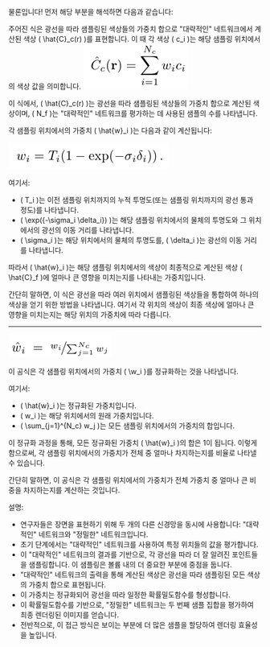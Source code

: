 물론입니다! 먼저 해당 부분을 해석하면 다음과 같습니다:

주어진 식은 광선을 따라 샘플링된 색상들의 가중치 합으로 "대략적인" 네트워크에서 계산된 색상 \( \hat{C}_c(r) \)를 표현합니다. 이 때 각 색상 \( c_i \)는 해당 샘플링 위치에서의 색상 값을 의미합니다.
![Alt text](image-11.png)

이 식에서, \( \hat{C}_c(r) \)는 광선을 따라 샘플링된 색상들의 가중치 합으로 계산된 색상이며, \( N_f \)는 "대략적인" 네트워크를 평가하는 데 사용된 샘플의 수를 나타냅니다.

각 샘플링 위치에서의 가중치 \( \hat{w}_i \)는 다음과 같이 계산됩니다:

![Alt text](image-12.png)

여기서:
- \( T_i \)는 이전 샘플링 위치까지의 누적 투명도(또는 샘플링 위치까지의 광선 통과 정도)를 나타냅니다.
- \( \exp({-\sigma_i \delta_i}) \)는 해당 샘플링 위치에서의 물체의 투명도와 그 위치에서의 광선의 이동 거리를 나타냅니다. 
- \( \sigma_i \)는 해당 위치에서의 물체의 투명도를, \( \delta_i \)는 광선의 이동 거리를 나타냅니다.

따라서 \( \hat{w}_i \)는 해당 샘플링 위치에서의 색상이 최종적으로 계산된 색상 \( \hat{C}_f \)에 얼마나 큰 영향을 미치는지를 나타내는 가중치입니다. 

간단히 말하면, 이 식은 광선을 따라 여러 위치에서 샘플링된 색상들을 통합하여 하나의 색상을 얻기 위한 방법을 나타냅니다. 여기서 각 위치의 색상이 최종 색상에 얼마나 큰 영향을 미치는지는 해당 위치의 가중치에 따라 다릅니다.

-----------



![Alt text](image-13.png)

이 공식은 각 샘플링 위치에서의 가중치 \( \w_i \)를 정규화하는 것을 나타냅니다.


여기서:

- \( \hat{w}_i \)는 정규화된 가중치입니다.
- \( w_i \)는 해당 위치에서의 원래 가중치입니다.
- \( \sum_{j=1}^{N_c} w_j \)는 모든 샘플링 위치에서의 가중치의 합입니다.

이 정규화 과정을 통해, 모든 정규화된 가중치 \( \hat{w}_i \)의 합은 1이 됩니다. 이렇게 함으로써, 각 샘플링 위치에서의 가중치가 전체 중 얼마나 차지하는지를 비율로 나타낼 수 있습니다. 

간단히 말하면, 이 공식은 각 샘플링 위치에서의 가중치가 전체 가중치 중 얼마나 큰 비중을 차지하는지를 계산하는 것입니다.


설명:
- 연구자들은 장면을 표현하기 위해 두 개의 다른 신경망을 동시에 사용합니다: "대략적인" 네트워크와 "정밀한" 네트워크입니다.
- 초기 단계에서는 "대략적인" 네트워크를 사용하여 특정 위치들의 값을 평가합니다.
- 이 "대략적인" 네트워크의 결과를 기반으로, 각 광선을 따라 더 잘 알려진 포인트들을 샘플링합니다. 이 샘플링은 볼륨 내의 더 중요한 부분에 중점을 둡니다.
- "대략적인" 네트워크의 출력을 통해 계산된 색상은 광선을 따라 샘플링된 모든 색상의 가중치 합으로 표현됩니다.
- 이 가중치는 정규화되어 광선을 따라 일정한 확률밀도함수를 형성합니다.
- 이 확률밀도함수를 기반으로, "정밀한" 네트워크는 두 번째 샘플 집합을 평가하여 최종 렌더링된 이미지를 얻습니다. 
- 전반적으로, 이 접근 방식은 보이는 부분에 더 많은 샘플을 할당하여 렌더링 효율성을 높입니다.

